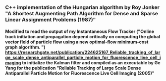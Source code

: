 ### C++ implementation of the Hungarian algorithm by Roy Jonker "A Shortest Augmenting Path Algorithm for Dense and Sparse Linear Assignment Problems (1987)"

#### Modified to read the output of my Instantaneous Flow Tracker ("Online track initiation and propagation depend critically on computing the global vector fleld of particle flow using a new optimal-flow minimum-cost graph algorithm. ") https://researchgate.net/publication/224625167_Reliable_tracking_of_large_scale_dense_antiparallel_particle_motion_for_fluorescence_live_cell_imaging to initialize the Kalman filter and compiled as an executable by Ge Yang for the publication "Reliable Tracking of Large Scale Dense Antiparallel Particle Motion for Fluorescence Live Cell Imaging (2005)"



